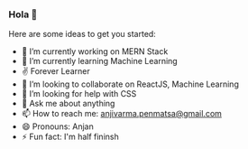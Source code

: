 ### Hola 👋


Here are some ideas to get you started:

- 🔭 I’m currently working on MERN Stack
- 🌱 I’m currently learning Machine Learning
- ✌  Forever Learner
- 👯 I’m looking to collaborate on ReactJS, Machine Learning
- 🤔 I’m looking for help with CSS
- 💬 Ask me about anything
- 📫 How to reach me: anjivarma.penmatsa@gmail.com
- 😄 Pronouns: Anjan
- ⚡ Fun fact: I'm half fininsh

